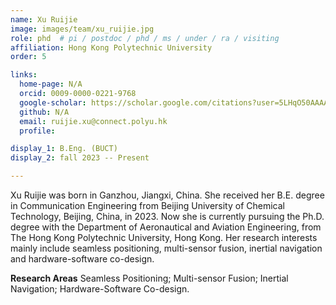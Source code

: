 ```yaml
---
name: Xu Ruijie
image: images/team/xu_ruijie.jpg
role: phd  # pi / postdoc / phd / ms / under / ra / visiting
affiliation: Hong Kong Polytechnic University
order: 5

links:
  home-page: N/A
  orcid: 0009-0000-0221-9768
  google-scholar: https://scholar.google.com/citations?user=5LHqO50AAAAJ&hl=zh-CN&oi=ao
  github: N/A
  email: ruijie.xu@connect.polyu.hk
  profile: 

display_1: B.Eng. (BUCT)
display_2: fall 2023 -- Present

---
```


<!--  Add a short self introduction here -->
<!-- Like Research Areas -->

Xu Ruijie was born in Ganzhou, Jiangxi, China. She received her B.E. degree in Communication Engineering from Beijing University of Chemical Technology, Beijing, China, in 2023. Now she is currently pursuing the Ph.D. degree with the Department of Aeronautical and Aviation Engineering, from The Hong Kong Polytechnic University, Hong Kong. Her research interests mainly include seamless positioning, multi-sensor fusion, inertial navigation and hardware-software co-design. 

**Research Areas**
Seamless Positioning; Multi-sensor Fusion; Inertial Navigation; Hardware-Software Co-design.